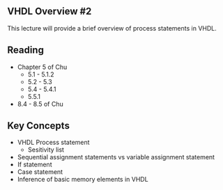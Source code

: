 ## VHDL Overview #2

This lecture will provide a brief overview of process statements in VHDL.

## Reading

* Chapter 5 of Chu
  * 5.1 - 5.1.2
  * 5.2 - 5.3
  * 5.4 - 5.4.1
  * 5.5.1
* 8.4 - 8.5 of Chu

## Key Concepts

* VHDL Process statement
  * Sesitivity list
* Sequential assignment statements vs variable assignment statement
* If statement
* Case statement
* Inference of basic memory elements in VHDL


